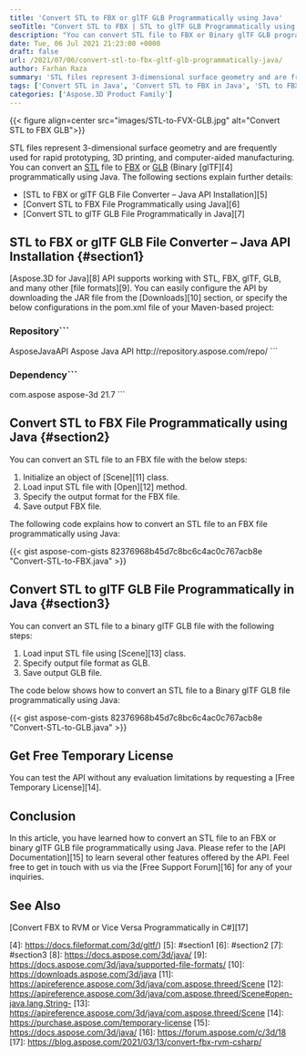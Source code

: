 ```yaml
---
title: 'Convert STL to FBX or glTF GLB Programmatically using Java'
seoTitle: "Convert STL to FBX | STL to glTF GLB Programmatically using Java"
description: "You can convert STL file to FBX or Binary glTF GLB programmatically using Java. Export or render 3D files to different FBX formats."
date: Tue, 06 Jul 2021 21:23:00 +0000
draft: false
url: /2021/07/06/convert-stl-to-fbx-gltf-glb-programmatically-java/
author: Farhan Raza
summary: 'STL files represent 3-dimensional surface geometry and are frequently used for rapid prototyping, 3D printing, and computer-aided manufacturing. You can **convert an STL file to FBX or GLB (Binary glTF) programmatically using Java.**'
tags: ['Convert STL in Java', 'Convert STL to FBX in Java', 'STL to FBX', 'STL to GLB', 'STL to glTF']
categories: ['Aspose.3D Product Family']
---
```




{{< figure align=center src="images/STL-to-FVX-GLB.jpg" alt="Convert STL to FBX GLB">}}


STL files represent 3-dimensional surface geometry and are frequently used for rapid prototyping, 3D printing, and computer-aided manufacturing. You can convert an [STL][1] file to [FBX][2] or [GLB][3] (Binary [glTF][4] programmatically using Java. The following sections explain further details:

*   [STL to FBX or glTF GLB File Converter – Java API Installation][5]
*   [Convert STL to FBX File Programmatically using Java][6]
*   [Convert STL to glTF GLB File Programmatically in Java][7]

## STL to FBX or glTF GLB File Converter – Java API Installation {#section1}

[Aspose.3D for Java][8] API supports working with STL, FBX, glTF, GLB, and many other [file formats][9]. You can easily configure the API by downloading the JAR file from the [Downloads][10] section, or specify the below configurations in the pom.xml file of your Maven-based project:

### Repository```
 <repositories>
    <repository>
        <id>AsposeJavaAPI</id>
        <name>Aspose Java API</name>
        <url>http://repository.aspose.com/repo/</url>
    </repository>
</repositories>
```

### Dependency```
 <dependencies>
    <dependency>
        <groupId>com.aspose</groupId>
        <artifactId>aspose-3d</artifactId>
        <version>21.7</version>
    </dependency>
</dependencies>
```

## Convert STL to FBX File Programmatically using Java {#section2}

You can convert an STL file to an FBX file with the below steps:

1.  Initialize an object of [Scene][11] class.
2.  Load input STL file with [Open][12] method.
3.  Specify the output format for the FBX file.
4.  Save output FBX file.

The following code explains how to convert an STL file to an FBX file programmatically using Java:

{{< gist aspose-com-gists 82376968b45d7c8bc6c4ac0c767acb8e "Convert-STL-to-FBX.java" >}}

## Convert STL to glTF GLB File Programmatically in Java {#section3}

You can convert an STL file to a binary glTF GLB file with the following steps:

1.  Load input STL file using [Scene][13] class.
2.  Specify output file format as GLB.
3.  Save output GLB file.

The code below shows how to convert an STL file to a Binary glTF GLB file programmatically using Java:

{{< gist aspose-com-gists 82376968b45d7c8bc6c4ac0c767acb8e "Convert-STL-to-GLB.java" >}}

## Get Free Temporary License

You can test the API without any evaluation limitations by requesting a [Free Temporary License][14].

## Conclusion

In this article, you have learned how to convert an STL file to an FBX or binary glTF GLB file programmatically using Java. Please refer to the [API Documentation][15] to learn several other features offered by the API. Feel free to get in touch with us via the [Free Support Forum][16] for any of your inquiries.

## See Also

[Convert FBX to RVM or Vice Versa Programmatically in C#][17]




[1]: https://docs.fileformat.com/cad/stl/
[2]: https://docs.fileformat.com/3d/fbx/
[3]: https://docs.fileformat.com/3d/glb/
[4]: https://docs.fileformat.com/3d/gltf/)
[5]: #section1
[6]: #section2
[7]: #section3
[8]: https://docs.aspose.com/3d/java/
[9]: https://docs.aspose.com/3d/java/supported-file-formats/
[10]: https://downloads.aspose.com/3d/java
[11]: https://apireference.aspose.com/3d/java/com.aspose.threed/Scene
[12]: https://apireference.aspose.com/3d/java/com.aspose.threed/Scene#open-java.lang.String-
[13]: https://apireference.aspose.com/3d/java/com.aspose.threed/Scene
[14]: https://purchase.aspose.com/temporary-license
[15]: https://docs.aspose.com/3d/java/
[16]: https://forum.aspose.com/c/3d/18
[17]: https://blog.aspose.com/2021/03/13/convert-fbx-rvm-csharp/





